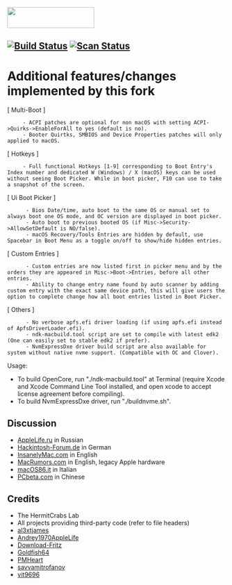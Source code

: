 <img src="https://github.com/acidanthera/OpenCorePkg/blob/master/Docs/Logos/OpenCore_with_text_Small.png" width="200" height="48"/>

[![Build Status](https://travis-ci.com/acidanthera/OpenCorePkg.svg?branch=master)](https://travis-ci.com/acidanthera/OpenCorePkg) [![Scan Status](https://scan.coverity.com/projects/18169/badge.svg?flat=1)](https://scan.coverity.com/projects/18169)
-----
Additional features/changes implemented by this fork
============

[ Multi-Boot ]
         
         - ACPI patches are optional for non macOS with setting ACPI->Quirks->EnableForAll to yes (default is no).
         - Booter Quirtks, SMBIOS and Device Properties patches will only applied to macOS.
 
[ Hotkeys ]
 
         - Full functional Hotkeys [1-9] corresponding to Boot Entry's Index number and dedicated W (Windows) / X (macOS) keys can be used without seeing Boot Picker. While in boot picker, F10 can use to take a snapshot of the screen.
          
[ Ui Boot Picker ]
              
          - Bios Date/time, auto boot to the same OS or manual set to always boot one OS mode, and OC version are displayed in boot picker.
          - Auto boot to previous booted OS (if Misc->Security->AllowSetDefault is NO/false).
          - macOS Recovery/Tools Entries are hidden by default, use Spacebar in Boot Menu as a toggle on/off to show/hide hidden entries.
          
[ Custom Entries ]
 
          - Custom entries are now listed first in picker menu and by the orders they are appeared in Misc->Boot->Entries, before all other entries.
          - Ability to change entry name found by auto scanner by adding custom entry with the exact same device path, this will give users the option to complete change how all boot entries listed in Boot Picker.
    
[ Others ]

          - No verbose apfs.efi driver loading (if using apfs.efi instead of ApfsDriverLoader.efi).
          - ndk-macbuild.tool script are set to compile with latest edk2 (One can easily set to stable edk2 if prefer).
          - NvmExpressDxe driver build script are also available for system without native nvme support. (Compatible with OC and Clover).



 Usage:
- To build OpenCore, run "./ndk-macbuild.tool" at Terminal (require Xcode and Xcode Command Line Tool installed, and open xcode to accept license agreement before compiling).
- To build NvmExpressDxe driver, run "./buildnvme.sh".



## Discussion

- [AppleLife.ru](https://applelife.ru/threads/razrabotka-opencore.2943955) in Russian
- [Hackintosh-Forum.de](https://www.hackintosh-forum.de/forum/thread/42353-opencore-bootloader) in German
- [InsanelyMac.com](https://www.insanelymac.com/forum/topic/338527-opencore-development/) in English
- [MacRumors.com](https://forums.macrumors.com/threads/opencore-on-the-mac-pro.2207814/) in English, legacy Apple hardware
- [macOS86.it](https://www.macos86.it/showthread.php?4570-OpenCore-aka-OC-Nuovo-BootLoader) in Italian
- [PCbeta.com](http://bbs.pcbeta.com/viewthread-1815623-1-1.html) in Chinese

## Credits

- The HermitCrabs Lab
- All projects providing third-party code (refer to file headers)
- [al3xtjames](https://github.com/al3xtjames)
- [Andrey1970AppleLife](https://github.com/Andrey1970AppleLife)
- [Download-Fritz](https://github.com/Download-Fritz)
- [Goldfish64](https://github.com/Goldfish64)
- [PMHeart](https://github.com/PMHeart)
- [savvamitrofanov](https://github.com/savvamitrofanov)
- [vit9696](https://github.com/vit9696)
